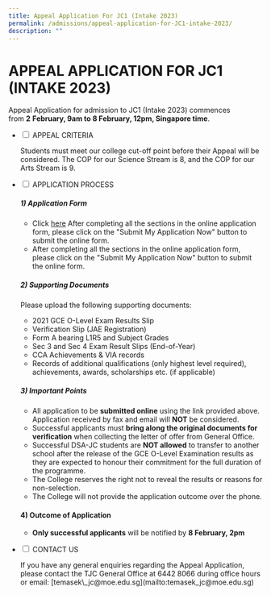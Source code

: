 ```yaml
---
title: Appeal Application For JC1 (Intake 2023)
permalink: /admissions/appeal-application-for-JC1-intake-2023/
description: ""
---
```

# APPEAL APPLICATION FOR JC1 (INTAKE 2023)

Appeal Application for admission to JC1 (Intake 2023) commences from&nbsp;**2**&nbsp;**February, 9am to 8 February, 12pm, Singapore time**.

<ul class="jekyllcodex_accordion">  
  
<li><input type="checkbox" id="accordion1">  
<label for="accordion1">APPEAL CRITERIA</label><div>  
<p>Students must meet our college cut-off point before their Appeal will be considered.&nbsp;The COP for our Science Stream is 8, and the COP for&nbsp;our Arts Stream is 9.</p>  
</div></li>  
  
<li><input type="checkbox" id="accordion2">  
<label for="accordion2">APPLICATION PROCESS</label><div>  
<p> 
	
<h5> 1) Application Form </h5>

<ul> <li>Click <a href="https://matrix.tjc.edu.sg/0/appeal.html" target="\_blank">here</a> After completing all the sections in the online application form, please click on the "Submit My Application Now" button to submit the online form.</li>
	
<li>After completing all the sections in the online application form, please click on the "Submit My Application Now" button to submit the online form. </li>
	
</ul>

<h5> 2) Supporting Documents</h5>

Please upload the following supporting documents:

<ul> 
<li>2021 GCE O-Level Exam Results Slip</li> 
<li>Verification Slip (JAE Registration)</li> 
<li>Form A bearing L1R5 and Subject Grades</li>
<li>Sec 3 and Sec 4 Exam Result Slips (End-of-Year)</li> 
<li>CCA Achievements &amp; VIA records</li> 
<li>Records of additional qualifications (only highest level required), achievements, awards, scholarships etc. (if applicable)</li>
</ul>

<h5> 3) Important Points </h5>

*   All application to be&nbsp;**submitted online**&nbsp;using the link provided above. Application received by fax and email will&nbsp;**NOT**&nbsp;be considered.
*   Successful applicants must&nbsp;**bring along the original documents for verification**&nbsp;when collecting the letter of offer from General Office.
*   Successful DSA-JC students are&nbsp;**NOT allowed**&nbsp;to transfer to another school after the release of the GCE O-Level Examination results as they are expected to honour their commitment for the full duration of the programme.
*   The College reserves the right not to reveal the results or reasons for non-selection.
*   The College will not provide the application outcome over the phone.

#### 4) Outcome of Application

*   **Only successful applicants**&nbsp;will be notified by&nbsp;**8&nbsp;February, 2pm**</p>  
</div></li>  
  
<li><input type="checkbox" id="accordion3">  
<label for="accordion3">CONTACT US</label><div>  
<p>If you have any general enquiries regarding the Appeal Application, please contact the TJC General Office at&nbsp;6442 8066&nbsp;during office hours or email:&nbsp;[temasek\_jc@moe.edu.sg](mailto:temasek_jc@moe.edu.sg)</p>  
</div></li>  
  
</ul>